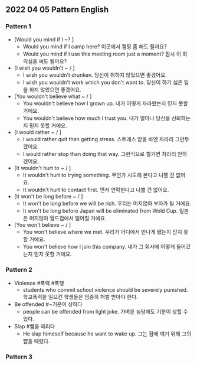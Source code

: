 ## 2022 04 05 Pattern English

### Pattern 1
- [Would you mind if I ~? ]  
  - Would you mind if I camp here? 이곳에서 캠핑 좀 해도 될까요?
  - Would you mind if I use this meeting room just a moment? 잠시 이 회의실을 써도 될까요?
- [I wish you wouldn't ~ / ]
  - I wish you wouldn't drunken. 당신이 취하지 않았으면 좋겠어요.
  - I wish you wouldn't work which you don't want to. 당신이 하기 싫은 일을 하지 않았으면 좋겠어요.
- [You wouldn't believe what ~ / ]
  - You wouldn't believe how I grown up. 내가 어떻게 자라왔는지 믿지 못할 거에요.
  - You wouldn't believe how much I trust you. 내가 얼마나 당신을 신뢰하는지 믿지 못할 거에요.
- [I would rather ~ / ]
  - I would rather quit than getting stress. 스트레스 받을 바엔 차라리 그만두겠어요.
  - I would rather stop than doing that way. 그런식으로 할거면 차라리 안하겠어요.
- [It wouldn't hurt to ~ / ]
  - It wouldn't hurt to trying something. 무언가 시도해 본다고 나쁠 건 없어요.
  - It wouldn't hurt to contact first. 먼저 연락한다고 나쁠 건 없어요.
- [It won't be long before ~ / ]
  - It won't be long before we will be rich. 우리는 머지않아 부자가 될 거에요.
  - It won't be long before Japan will be eliminated from Wold Cup. 일본은 머지않아 월드컵에서 떨어질 거에요.
- [You won't believe ~ / ]
  - You won't believe where we met. 우리가 어디에서 만나게 됐는지 믿지 못할 거에요.
  - You won't believe how I join this company. 내가 그 회사에 어떻게 들어갔는지 믿지 못할 거에요.

### Pattern 2
- Violence #폭력 #폭행
  - students who commit school violence should be severely punished. 학교폭력을 일으킨 학생들은 엄중히 처벌 받아야 한다.
- Be offended #~기분이 상하다
  - people can be offended from light joke. 가벼운 농담에도 기분이 상할 수 있다.
- Slap #뺨을 때리다
  - He slap himeself because he want to wake up. 그는 잠에 깨기 위해 그의 뺨을 때렸다.


### Pattern 3